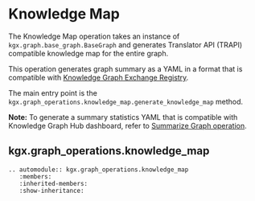 # Knowledge Map

The Knowledge Map operation takes an instance of `kgx.graph.base_graph.BaseGraph` and
generates Translator API (TRAPI) compatible knowledge map for the entire graph.

This operation generates graph summary as a YAML in a format that is compatible with
[Knowledge Graph Exchange Registry](https://github.com/NCATSTranslator/Knowledge_Graph_Exchange_Registry).

The main entry point is the `kgx.graph_operations.knowledge_map.generate_knowledge_map` method.


**Note:** To generate a summary statistics YAML that is compatible with Knowledge Graph Hub dashboard,
refer to [Summarize Graph operation](summarize_graph.md).


## kgx.graph_operations.knowledge_map

```eval_rst
.. automodule:: kgx.graph_operations.knowledge_map
   :members:
   :inherited-members:
   :show-inheritance:
```